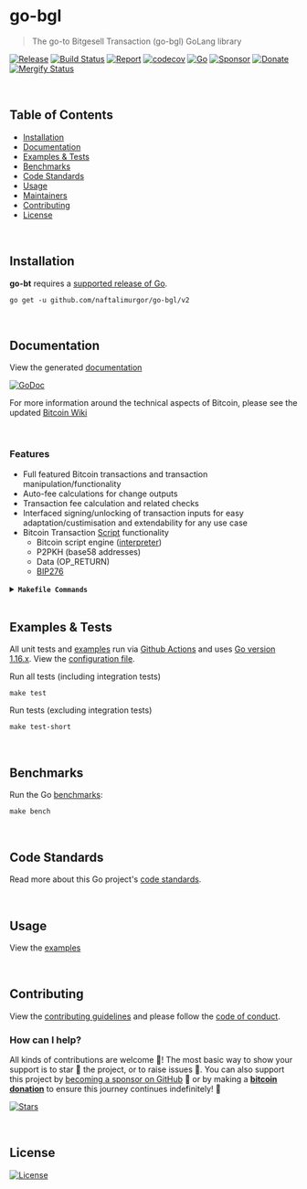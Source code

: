 # go-bgl

> The go-to Bitgesell Transaction (go-bgl) GoLang library  

[![Release](https://img.shields.io/github/release-pre/libsv/go-bt.svg?logo=github&style=flat&v=1)](https://github.com/libsv/go-bt/releases)
[![Build Status](https://img.shields.io/github/actions/workflow/status/libsv/go-bt/run-tests.yml?logo=github&v=3)](https://github.com/libsv/go-bt/actions)
[![Report](https://goreportcard.com/badge/github.com/libsv/go-bt?style=flat&v=1)](https://goreportcard.com/report/github.com/libsv/go-bt)
[![codecov](https://codecov.io/gh/libsv/go-bt/branch/master/graph/badge.svg?v=1)](https://codecov.io/gh/libsv/go-bt)
[![Go](https://img.shields.io/github/go-mod/go-version/libsv/go-bt?v=1)](https://golang.org/)
[![Sponsor](https://img.shields.io/badge/sponsor-libsv-181717.svg?logo=github&style=flat&v=3)](https://github.com/sponsors/libsv)
[![Donate](https://img.shields.io/badge/donate-bitcoin-ff9900.svg?logo=bitcoin&style=flat&v=3)](https://gobitcoinsv.com/#sponsor)
[![Mergify Status][mergify-status]][mergify]

[mergify]: https://mergify.com
[mergify-status]: https://img.shields.io/endpoint.svg?url=https://api.mergify.com/v1/badges/libsv/go-bt&style=flat
<br/>

## Table of Contents

- [Installation](#installation)
- [Documentation](#documentation)
- [Examples & Tests](#examples--tests)
- [Benchmarks](#benchmarks)
- [Code Standards](#code-standards)
- [Usage](#usage)
- [Maintainers](#maintainers)
- [Contributing](#contributing)
- [License](#license)

<br/>

## Installation

**go-bt** requires a [supported release of Go](https://golang.org/doc/devel/release.html#policy).

```shell script
go get -u github.com/naftalimurgor/go-bgl/v2
```

<br/>

## Documentation

View the generated [documentation](https://pkg.go.dev/github.com/libsv/go-bt)

[![GoDoc](https://godoc.org/github.com/libsv/go-bt?status.svg&style=flat)](https://pkg.go.dev/github.com/libsv/go-bt)

For more information around the technical aspects of Bitcoin, please see the updated [Bitcoin Wiki](https://wiki.bitcoinsv.io/index.php/Main_Page)

<br/>

### Features

- Full featured Bitcoin transactions and transaction manipulation/functionality
- Auto-fee calculations for change outputs
- Transaction fee calculation and related checks
- Interfaced signing/unlocking of transaction inputs for easy adaptation/custimisation and extendability for any use case
- Bitcoin Transaction [Script](bscript) functionality
  - Bitcoin script engine ([interpreter](bscript/interpreter))
  - P2PKH (base58 addresses)
  - Data (OP_RETURN)
  - [BIP276](https://github.com/moneybutton/bips/blob/master/bip-0276.mediawiki)


<details>
<summary><strong><code>Makefile Commands</code></strong></summary>
<br/>

View all `makefile` commands

```shell script
make help
```

List of all current commands:

```text
all                  Runs multiple commands
clean                Remove previous builds and any test cache data
clean-mods           Remove all the Go mod cache
coverage             Shows the test coverage
godocs               Sync the latest tag with GoDocs
help                 Show this help message
install              Install the application
install-go           Install the application (Using Native Go)
lint                 Run the golangci-lint application (install if not found)
release              Full production release (creates release in Github)
release              Runs common.release then runs godocs
release-snap         Test the full release (build binaries)
release-test         Full production test release (everything except deploy)
replace-version      Replaces the version in HTML/JS (pre-deploy)
tag                  Generate a new tag and push (tag version=0.0.0)
tag-remove           Remove a tag if found (tag-remove version=0.0.0)
tag-update           Update an existing tag to current commit (tag-update version=0.0.0)
test                 Runs vet, lint and ALL tests
test-ci              Runs all tests via CI (exports coverage)
test-ci-no-race      Runs all tests via CI (no race) (exports coverage)
test-ci-short        Runs unit tests via CI (exports coverage)
test-short           Runs vet, lint and tests (excludes integration tests)
uninstall            Uninstall the application (and remove files)
update-linter        Update the golangci-lint package (macOS only)
vet                  Run the Go vet application
```

</details>

<br/>

## Examples & Tests

All unit tests and [examples](examples) run via [Github Actions](https://github.com/libsv/go-bt/actions) and
uses [Go version 1.16.x](https://golang.org/doc/go1.16). View the [configuration file](.github/workflows/run-tests.yml).

Run all tests (including integration tests)

```shell script
make test
```

Run tests (excluding integration tests)

```shell script
make test-short
```

<br/>

## Benchmarks

Run the Go [benchmarks](tx_test.go):

```shell script
make bench
```

<br/>

## Code Standards

Read more about this Go project's [code standards](.github/CODE_STANDARDS.md).

<br/>

## Usage

View the [examples](examples)

<br/>

## Contributing

View the [contributing guidelines](.github/CONTRIBUTING.md) and please follow the [code of conduct](.github/CODE_OF_CONDUCT.md).

### How can I help?

All kinds of contributions are welcome :raised_hands:!
The most basic way to show your support is to star :star2: the project, or to raise issues :speech_balloon:.
You can also support this project by [becoming a sponsor on GitHub](https://github.com/sponsors/libsv) :clap:
or by making a [**bitcoin donation**](https://gobitcoinsv.com/#sponsor) to ensure this journey continues indefinitely! :rocket:

[![Stars](https://img.shields.io/github/stars/libsv/go-bt?label=Please%20like%20us&style=social)](https://github.com/libsv/go-bt/stargazers)

<br/>

## License

[![License](https://img.shields.io/github/license/libsv/go-bt.svg?style=flat&v=1)](LICENSE)
